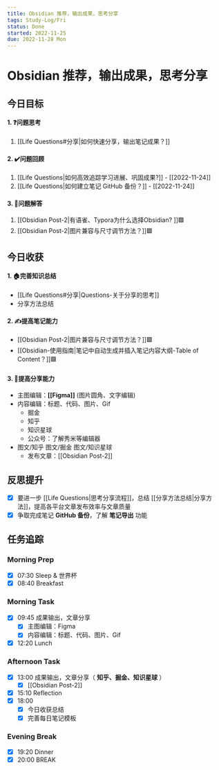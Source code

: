 ```yaml
---
title: Obsidian 推荐，输出成果，思考分享
tags: Study-Log/Fri
status: Done
started: 2022-11-25
due: 2022-11-28 Mon
---
```

# Obsidian 推荐，输出成果，思考分享
## 今日目标
#### 1. ❓问题思考
1. [[Life Questions#分享|如何快速分享，输出笔记成果？]] 
#### 2. ✔️问题回顾
1. [[Life Questions|如何高效追踪学习进展、巩固成果?]] - [[2022-11-24]]
2. [[Life Questions|如何建立笔记 GitHub 备份？]] - [[2022-11-24]]
#### 3. 👯问题解答
1. [[Obsidian Post-2|有语雀、Typora为什么选择Obsidian? ]]🟩
2. [[Obsidian Post-2|图片兼容与尺寸调节方法？]]🟩
## 今日收获
#### 1. 🏠完善知识总结
- [[Life Questions#分享|Questions-关于分享的思考]]
- 分享方法总结
#### 2. ✍️提高笔记能力
- [[Obsidian Post-2|图片兼容与尺寸调节方法？]]🟩
- [[Obsidian-使用指南|笔记中自动生成并插入笔记内容大纲-Table of Content？]]🟩
#### 3. 👯提高分享能力
- 主图编辑：**[[Figma]]** (图片圆角、文字编辑) 
- 内容编辑：标题、代码、图片、Gif
	- 掘金
	- 知乎
	- 知识星球
	- 公众号：了解秀米等编辑器
- 图文/知乎 图文/掘金 图文/知识星球 
	- 发布文章：[[Obsidian Post-2]]
## 反思提升
- [x] 要进一步 [[Life Questions|思考分享流程]]，总结 [[分享方法总结|分享方法]]，提高各平台文章发布效率与文章质量
- [x] 争取完成笔记 **GitHub 备份**，了解 **笔记导出** 功能
## 任务追踪
### Morning Prep
- [x] 07:30 Sleep & 世界杯
- [x] 08:40 Breakfast
### Morning Task
- [x] 09:45 成果输出，文章分享
	- [x] 主图编辑：Figma
	- [x] 内容编辑：标题、代码、图片、Gif
- [x] 12:20 Lunch
### Afternoon Task
- [x] 13:00 成果输出，文章分享（ **知乎、掘金、知识星球** ）
	- [x] [[Obsidian Post-2]]
- [x] 15:10 Reflection
- [x] 18:00 
	- [x] 今日收获总结
	- [x] 完善每日笔记模板
### Evening Break
- [x] 19:20 Dinner
- [x] 20:00 BREAK